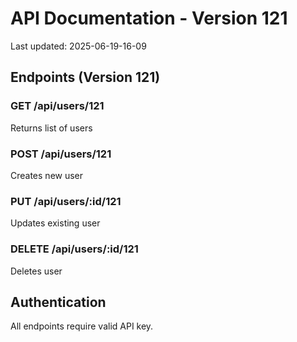 # API Documentation - Version 121
Last updated: 2025-06-19-16-09

## Endpoints (Version 121)

### GET /api/users/121
Returns list of users

### POST /api/users/121
Creates new user

### PUT /api/users/:id/121
Updates existing user

### DELETE /api/users/:id/121
Deletes user

## Authentication
All endpoints require valid API key.
